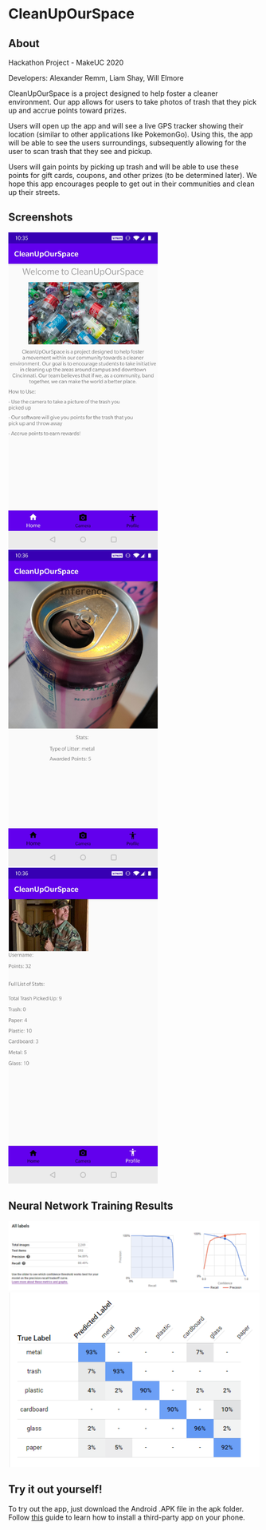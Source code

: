# CleanUpOurSpace

## About
Hackathon Project - MakeUC 2020

Developers: Alexander Remm, Liam Shay, Will Elmore

CleanUpOurSpace is a project designed to help foster a cleaner environment. Our app allows for users to take photos of trash that they pick up and accrue points toward prizes. 

Users will open up the app and will see a live GPS tracker showing their location (similar to other applications like PokemonGo). Using this, the app will be able to see the users surroundings, subsequently allowing for the user to scan trash that they see and pickup. 

Users will gain points by picking up trash and will be able to use these points for gift cards, coupons, and other prizes (to be determined later). We hope this app encourages people to get out in their communities and clean up their streets.

## Screenshots
<img src="docs/ss1.jpg" width="300">
<img src="docs/ss2.jpg" width="300">
<img src="docs/ss3.jpg" width="300">

## Neural Network Training Results
![CNN Training Results](docs/training_info.PNG)
![Confusion Matrix](docs/confusion_matrix.PNG)

## Try it out yourself!
To try out the app, just download the Android .APK file in the apk folder.
Follow [this](https://www.digitaltrends.com/mobile/how-to-sideload-an-apk/) guide to learn how to install a third-party app on your phone.

